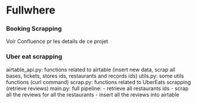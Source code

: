 # Fullwhere

### Booking Scrapping

Voir Confluence pr les details de ce projet


### Uber eat scrapping

airtable_api.py: functions related to airtable (insert new data, scrap all bases, tickets, stores ids, restaurants and records ids)
utils.py: some utils functions (curl command)
scrap.py: functions related to UberEats scrapping (retrieve reviews)
main.py: full pipeline:
    - retrieve all restaurants ids
    - scrap all the reviews for all the restaurants
    - insert all the reviews into airtable
